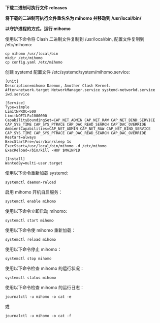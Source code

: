 **下载二进制可执行文件 releases**

**将下载的二进制可执行文件重名名为 mihomo 并移动到 /usr/local/bin/**

**以守护进程的方式，运行 mihomo**

使用以下命令将 Clash 二进制文件复制到 /usr/local/bin, 配置文件复制到 /etc/mihomo:
```
cp mihomo /usr/local/bin
mkdir /etc/mihomo
cp config.yaml /etc/mihomo
```

创建 systemd 配置文件 /etc/systemd/system/mihomo.service:
```
[Unit]
Description=mihomo Daemon, Another Clash Kernel.
After=network.target NetworkManager.service systemd-networkd.service iwd.service

[Service]
Type=simple
LimitNPROC=500
LimitNOFILE=1000000
CapabilityBoundingSet=CAP_NET_ADMIN CAP_NET_RAW CAP_NET_BIND_SERVICE CAP_SYS_TIME CAP_SYS_PTRACE CAP_DAC_READ_SEARCH CAP_DAC_OVERRIDE
AmbientCapabilities=CAP_NET_ADMIN CAP_NET_RAW CAP_NET_BIND_SERVICE CAP_SYS_TIME CAP_SYS_PTRACE CAP_DAC_READ_SEARCH CAP_DAC_OVERRIDE
Restart=always
ExecStartPre=/usr/bin/sleep 1s
ExecStart=/usr/local/bin/mihomo -d /etc/mihomo
ExecReload=/bin/kill -HUP $MAINPID

[Install]
WantedBy=multi-user.target
```

使用以下命令重新加载 systemd:
```
systemctl daemon-reload
```
启用 mihomo 开机自启服务：
```
systemctl enable mihomo
```
使用以下命令立即启动 mihomo:
```
systemctl start mihomo
```
使用以下命令使 mihomo 重新加载：
```
systemctl reload mihomo
```
使用以下命令停止 mihomo：
```
systemctl stop mihomo
```
使用以下命令检查 mihomo 的运行状况：
```
systemctl status mihomo
```
使用以下命令检查 mihomo 的运行日志：
```
journalctl -u mihomo -o cat -e
```
或
```
journalctl -u mihomo -o cat -f
```
